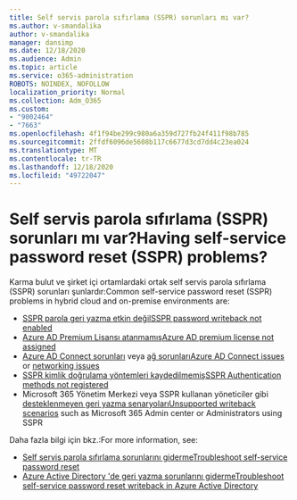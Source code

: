 ```yaml
---
title: Self servis parola sıfırlama (SSPR) sorunları mı var?
ms.author: v-smandalika
author: v-smandalika
manager: dansimp
ms.date: 12/18/2020
ms.audience: Admin
ms.topic: article
ms.service: o365-administration
ROBOTS: NOINDEX, NOFOLLOW
localization_priority: Normal
ms.collection: Adm_O365
ms.custom:
- "9002464"
- "7663"
ms.openlocfilehash: 4f1f94be299c980a6a359d727fb24f411f98b785
ms.sourcegitcommit: 2ffdf6096de5608b117c6677d3cd7dd4c23ea024
ms.translationtype: MT
ms.contentlocale: tr-TR
ms.lasthandoff: 12/18/2020
ms.locfileid: "49722047"
---
```

# <a name="having-self-service-password-reset-sspr-problems"></a><span data-ttu-id="7e56e-102">Self servis parola sıfırlama (SSPR) sorunları mı var?</span><span class="sxs-lookup"><span data-stu-id="7e56e-102">Having self-service password reset (SSPR) problems?</span></span>

<span data-ttu-id="7e56e-103">Karma bulut ve şirket içi ortamlardaki ortak self servis parola sıfırlama (SSPR) sorunları şunlardır:</span><span class="sxs-lookup"><span data-stu-id="7e56e-103">Common self-service password reset (SSPR) problems in hybrid cloud and on-premise environments are:</span></span>

- [<span data-ttu-id="7e56e-104">SSPR parola geri yazma etkin değil</span><span class="sxs-lookup"><span data-stu-id="7e56e-104">SSPR password writeback not enabled</span></span>](https://docs.microsoft.com/azure/active-directory/authentication/tutorial-enable-sspr-writeback)
- [<span data-ttu-id="7e56e-105">Azure AD Premium Lisansı atanmamış</span><span class="sxs-lookup"><span data-stu-id="7e56e-105">Azure AD premium license not assigned</span></span>](https://docs.microsoft.com/azure/active-directory/authentication/concept-sspr-licensing)
- <span data-ttu-id="7e56e-106">[Azure AD Connect sorunları](https://docs.microsoft.com/azure/active-directory/hybrid/tshoot-connect-sync-errors) veya [ağ sorunları](https://docs.microsoft.com/azure/active-directory/hybrid/tshoot-connect-connectivity)</span><span class="sxs-lookup"><span data-stu-id="7e56e-106">[Azure AD Connect issues](https://docs.microsoft.com/azure/active-directory/hybrid/tshoot-connect-sync-errors) or [networking issues](https://docs.microsoft.com/azure/active-directory/hybrid/tshoot-connect-connectivity)</span></span>
- [<span data-ttu-id="7e56e-107">SSPR kimlik doğrulama yöntemleri kaydedilmemiş</span><span class="sxs-lookup"><span data-stu-id="7e56e-107">SSPR Authentication methods not registered</span></span>](https://mysignins.microsoft.com/security-info)
- <span data-ttu-id="7e56e-108">Microsoft 365 Yönetim Merkezi veya SSPR kullanan yöneticiler gibi [desteklenmeyen geri yazma senaryoları](https://docs.microsoft.com/azure/active-directory/authentication/concept-sspr-writeback#unsupported-writeback-operations)</span><span class="sxs-lookup"><span data-stu-id="7e56e-108">[Unsupported writeback scenarios](https://docs.microsoft.com/azure/active-directory/authentication/concept-sspr-writeback#unsupported-writeback-operations) such as Microsoft 365 Admin center or Administrators using SSPR</span></span>


<span data-ttu-id="7e56e-109">Daha fazla bilgi için bkz.:</span><span class="sxs-lookup"><span data-stu-id="7e56e-109">For more information, see:</span></span>

- [<span data-ttu-id="7e56e-110">Self servis parola sıfırlama sorunlarını giderme</span><span class="sxs-lookup"><span data-stu-id="7e56e-110">Troubleshoot self-service password reset</span></span>](https://docs.microsoft.com/azure/active-directory/authentication/troubleshoot-sspr)
- [<span data-ttu-id="7e56e-111">Azure Active Directory 'de geri yazma sorunlarını giderme</span><span class="sxs-lookup"><span data-stu-id="7e56e-111">Troubleshoot self-service password reset writeback in Azure Active Directory</span></span>](https://docs.microsoft.com/azure/active-directory/authentication/troubleshoot-sspr-writeback)
